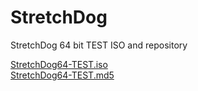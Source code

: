 # StretchDog

StretchDog 64 bit TEST ISO and repository  

[StretchDog64-TEST.iso](https://github.com/fredx181/StretchDog/releases/download/v1.0/StretchDog64-TEST.iso)  
[StretchDog64-TEST.md5](https://github.com/fredx181/StretchDog/releases/download/v1.0/StretchDog64-TEST.md5)  
  
